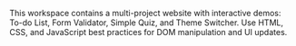 <!-- Use this file to provide workspace-specific custom instructions to Copilot. For more details, visit https://code.visualstudio.com/docs/copilot/copilot-customization#_use-a-githubcopilotinstructionsmd-file -->

This workspace contains a multi-project website with interactive demos: To-do List, Form Validator, Simple Quiz, and Theme Switcher. Use HTML, CSS, and JavaScript best practices for DOM manipulation and UI updates.
